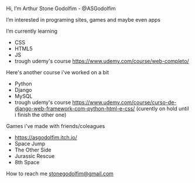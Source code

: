 Hi, I’m Arthur Stone Godolfim - @ASGodolfim

I’m interested in programing sites, games and maybe even apps

I’m currently learning 
-  CSS
-  HTML5
-  JS
-  trough udemy's course https://www.udemy.com/course/web-completo/ 

 Here's another course i've worked on a bit
-  Python
-  Django
-  MySQL
-  trough udemy's course https://www.udemy.com/course/curso-de-django-web-framework-com-python-html-e-css/ 
  (curently on hold until i finish the other one)
 
Games i've made with friends/coleagues
- https://asgodolfim.itch.io/
- Space Jump
- The Other Side
- Jurassic Rescue
- 8th Space
  
How to reach me stonegodolfim@gmail.com
